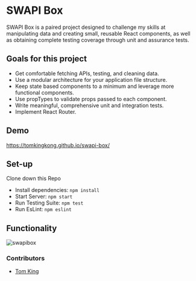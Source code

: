 
# SWAPI Box

SWAPI Box is a paired project designed to challenge my skills at manipulating data and creating small, reusable React components, as well as obtaining complete testing coverage through unit and assurance tests.  

## Goals for this project

* Get comfortable fetching APIs, testing, and cleaning data.
* Use a modular architecture for your application file structure.
* Keep state based components to a minimum and leverage more functional components.
* Use propTypes to validate props passed to each component.
* Write meaningful, comprehensive unit and integration tests.
* Implement React Router.


## Demo 
https://tomkingkong.github.io/swapi-box/

## Set-up
Clone down this Repo

* Install dependencies: `npm install`
* Start Server: `npm start`
* Run Testing Suite: `npm test`
* Run EsLint: `npm eslint`

## Functionality
![swapibox](https://user-images.githubusercontent.com/35910428/47128634-4ebc1b00-d24f-11e8-88c7-ed3b69459709.gif)


### Contributors
* [Tom King](https://github.com/tomkingkong)
